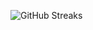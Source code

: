 ![GitHub Streaks](https://github-streaks-mqc9.onrender.com/streak/happilli/image?theme=midnight&cache_bust=1743220851&lang=ja)
